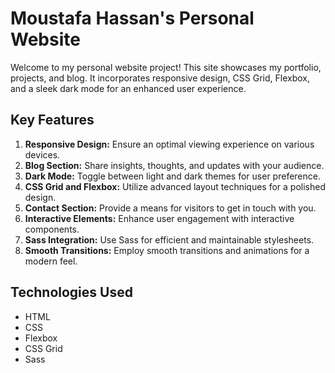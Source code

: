 # Moustafa Hassan's Personal Website

Welcome to my personal website project! This site showcases my portfolio, projects, and blog. It incorporates responsive design, CSS Grid, Flexbox, and a sleek dark mode for an enhanced user experience.

## Key Features

1. **Responsive Design:** Ensure an optimal viewing experience on various devices.
2. **Blog Section:** Share insights, thoughts, and updates with your audience.
3. **Dark Mode:** Toggle between light and dark themes for user preference.
4. **CSS Grid and Flexbox:** Utilize advanced layout techniques for a polished design.
5. **Contact Section:** Provide a means for visitors to get in touch with you.
6. **Interactive Elements:** Enhance user engagement with interactive components.
7. **Sass Integration:** Use Sass for efficient and maintainable stylesheets.
8. **Smooth Transitions:** Employ smooth transitions and animations for a modern feel.

## Technologies Used

- HTML
- CSS
- Flexbox
- CSS Grid
- Sass

